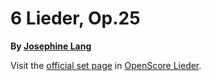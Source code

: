
# 6 Lieder, Op.25

__By [Josephine Lang](..)__

Visit the [official set page] in [OpenScore Lieder].

[official set page]: https://musescore.com/openscore-lieder-corpus/sets/5032870
[OpenScore Lieder]: https://musescore.com/openscore-lieder-corpus
